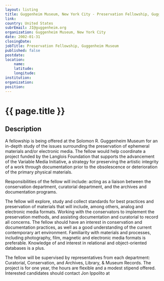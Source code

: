 ```yaml
---
layout: listing
title: Guggenheim Museum, New York City - Preservation Fellowship, Guggenheim Museum
link:
country: United States
subrEmail: JI@guggenheim.org
organization: Guggenheim Museum, New York City 
date: 2002-01-31
closingDate: 
jobTitle: Preservation Fellowship, Guggenheim Museum
published: false
postdate:
location:
	name: 
	latitude: 
	longitude: 
institution: 
organization: 
position: 
--- 
```



# {{ page.title }}

## Description


<p>A fellowship is being offered at the Solomon R. Guggenheim Museum for an in-depth study of the issues surrounding the preservation of ephemeral materials and/or electronic media. The fellow would help coordinate a project funded by the Langlois Foundation that supports the advancement of the Variable Media Initiative, a strategy for preserving the artistic integrity of a work through documentation prior to the obsolescence or deterioration of the primary physical materials.</p>
<p>Responsibilities of the fellow will include: acting as a liaison between the conservation department, curatorial department, and the archives and documentation programs.</p>
<p>The fellow will explore, study and collect standards for best practices and preservation of materials that will include, among others, analog and electronic media formats. Working with the conservators to implement the preservation methods, and assisting documentation and curatorial to record all concerns. The fellow should have an interest in conservation and documentation practices, as well as a good understanding of the current contemporary art environment. Familiarity with materials and processes, including photography, film, magnetic and electronic media formats is preferable. Knowledge of and interest in relational and object-oriented databases is a plus.</p>
<p>The fellow will be supervised by representatives from each department: Curatorial, Conservation, and Archives, Library, & Museum Records. The project is for one year, the hours are flexible and a modest stipend offered.  Interested candidates should contact Jon Ippolito at <JI@guggenheim.org></p>

